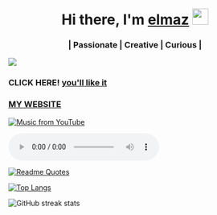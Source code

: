 <h1 align="center">Hi there, I'm <a href="https://www.linkedin.com/in/elmaz-dzhelianchyk//" target="_blank">elmaz</a> 
<img src="https://github.com/blackcater/blackcater/raw/main/images/Hi.gif" height="32"/></h1><!--
<!--<h3 align="center">Computer science student </h3> -->
<h3 align="center">| Passionate | Creative | Curious |</h3>
<!-- <h3 align="center">Welcome to my coding sanctuary! I'm a tech enthusiast with a love for coding!</h3>  -->

![](https://komarev.com/ghpvc/?username=9elmaz9&color=green)


<!--    ### Hey guys 👋

### Hey guys 👋
#  I'm Elmaz! 
Passionate | Creative | Curious |
 
<!-- Welcome to my coding sanctuary! I'm a tech enthusiast with a love for coding! -->
<!-- Welcome to my coding sanctuary! I'm a tech enthusiast with a love for coding! -->
<!-- Название вашей страницы GitHub Pages -->
[//]: # (Page URL)
[page-url]: https://9elmaz9.github.io/
<!--My music page is available at-->

<!--### click me [9elmaz9.github.io/edzhelia.github.io](https://9elmaz9.github.io/edzhelia.github.io/).  -->
<!--### my web  [9elmaz9.github.io/edzhelia.github.io](https://9elmaz9.github.io/elmaz_dzhelianchyk/).  -->

### CLICK HERE! [you'll like it](https://9elmaz9.github.io/DAD-JOKES/)
###  [MY WEBSITE](https://9elmaz9.github.io/elmaz_dzhelianchyk/)




<!-- My music page is available at [9elmaz9.github.io/edzhelia.github.io](https://9elmaz9.github.io/edzhelia.github.io/). -->



<!-- VARIANT 1 -->


<!-- [![Music from YouTube](https://img.youtube.com/vi/xw6BPt9f1eU/0.jpg)](https://music.youtube.com/watch?v=xw6BPt9f1eU&si=WB4jsDvlRJiDGge_) -->
[![Music from YouTube](https://lh3.googleusercontent.com/tmWIksQ5Or0qcqxRs6vLKCDSP9AnQOn35wYK2XxDZQMY8HErb3WWcncd9H1THVNW5I3clhMLaHKHp5ueXQ=w544-h544-l90-rj)](https://music.youtube.com/watch?v=q8fSRJUG3Bo&si=ND69GtXL0Gk5urrX)


<!-- My music page is available on [GitHub Pages](https://[9elmaz9.github.io/edzhelia.github.io/](https://9elmaz9.github.io/edzhelia.github.io/)).  -->













<!-- tolko kartinky vidno -->
<!-- [![Music from YouTube](https://img.youtube.com/vi/xw6BPt9f1eU/0.jpg)](https://music.youtube.com/watch?v=xw6BPt9f1eU&si=WB4jsDvlRJiDGge_)  -->

<audio controls autoplay>
  <source src="https://www.youtube.com/embed/xw6BPt9f1eU" type="audio/mp3">
</audio>






<!--
### Music from YouTube

[![Music from YouTube](https://img.youtube.com/vi/xw6BPt9f1eU/0.jpg)](https://music.youtube.com/watch?v=xw6BPt9f1eU&si=WB4jsDvlRJiDGge_)

<iframe width="560" height="315" src="https://www.youtube.com/embed/xw6BPt9f1eU?autoplay=1" frameborder="0" allowfullscreen></iframe>
 -->



<!--
**9elmaz9/9elmaz9** is a ✨ _special_ ✨ repository because its `README.md` (this file) appears on your GitHub profile.

Here are some ideas to get you started:

- 🔭 I’m currently working on ...
- 🌱 I’m currently learning ...
- 👯 I’m looking to collaborate on ...
- 🤔 I’m looking for help with ...
- 💬 Ask me about ...
- 📫 How to reach me: ...
- 😄 Pronouns: ...
- ⚡ Fun fact: ...
-->



[![Readme Quotes](https://quotes-github-readme.vercel.app/api?type=horizontal&theme=dark)](https://github.com/piyushsuthar/github-readme-quotes)

<!-- 
![Anurag's GitHub stats](https://github-readme-stats.vercel.app/api?username=9elmaz9&show_icons=true)

![Anurag's GitHub stats](https://github-readme-stats.vercel.app/api?username=9elmaz9&show_icons=true&theme=radical)

***
<picture>
  <source
    srcset="https://github-readme-stats.vercel.app/api?username=9elmaz9&show_icons=true&theme=dark"
    media="(prefers-color-scheme: dark)"
  />
  <source
    srcset="https://github-readme-stats.vercel.app/api?username=9elmaz9&show_icons=true"
    media="(prefers-color-scheme: light), (prefers-color-scheme: no-preference)"
  />
  <img src="https://github-readme-stats.vercel.app/api?username=9elmaz9&show_icons=true" />
</picture>
**

[![Top Langs](https://github-readme-stats.vercel.app/api/top-langs/?username=9elmaz9)](https://github.com/anuraghazra/github-readme-stats)  -->

 [![Top Langs](https://github-readme-stats.vercel.app/api/top-langs/?username=9elmaz9&layout=donut)](https://github.com/9elmaz9/github-readme-stats)


 <!--   ЭТО ТОТ СТРАННЫЙ ПОДСЧЕТ 
<a href="https://github.com/9elmaz9/github-readme-stats">
  <img height=200 align="center" src="https://github-readme-stats.vercel.app/api?username=9elmaz9" />-->


 <!-- 
</a>
<a href="https://github.com/9elmaz9a/convoychat">
  <img height=200 align="center" src="https://github-readme-stats.vercel.app/api/top-langs?username=9elmaz9&layout=compact&langs_count=8&card_width=320" />
</a>  -->


<!--

[<img src='https://cdn.jsdelivr.net/npm/simple-icons@3.0.1/icons/github.svg' alt='github' height='40'>](https://github.com/9elmaz9)   -->

![GitHub streak stats](https://streak-stats.demolab.com/?user=9elmaz9)  




<!--

-name: Full-year calendar
-uses: 9elmaz9/metrics@latest
-with:
  -filename: metrics.plugin.isocalendar.fullyear.svg
-  token: ${{ secrets.METRICS_TOKEN }}
 - base: ""
 - plugin_isocalendar: yes
 - plugin_isocalendar_duration: full-year


-  name: Example
-uses: 9elmaz9/metrics@latest
-with:
 - filename: metrics.classic.svg
-  token: ${{ secrets.METRICS_TOKEN }}
  -base: header, repositories
  -plugin_lines: yes
-->

